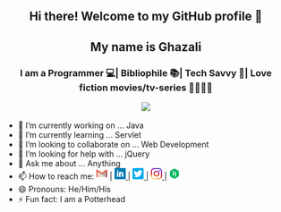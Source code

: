 <div align="center">
  <h2> Hi there! Welcome to my GitHub profile 👋</h2>
  <h2> My name is Ghazali <a href="https://gshacklebolt.github.io" target="_blank"></a> </h2>
  <h3> I am a Programmer 💻| Bibliophile 📚| Tech Savvy 📱| Love fiction movies/tv-series 🤖🧟🧙‍♂️</h3>
 

<a href="https://github.com/gshacklebolt">
  <img src="https://github-readme-stats.vercel.app/api?username=gshacklebolt&count_private=true&show_icons=true&theme=chartreuse-dark" /></a>
</div>

- 🔭 I’m currently working on ... Java
- 🌱 I’m currently learning ... Servlet
- 👯 I’m looking to collaborate on ... Web Development
- 🤔 I’m looking for help with ... jQuery
- 💬 Ask me about ... Anything 
- 📫 How to reach me: <a href="mailto:ghazali123456@gmail.com" target="_blank"><img alt="Gmail" src="./icons/gmail.png" height="20" width="20" /></a> | 
   <a href="https://linkedin.com/in/gshacklebolt" target="_blank"><img alt="LinkedIn" src="./icons/linkedin.png" height="20" width="20" /> </a> | 
   <a href="https://twitter.com/gshacklebolt" target="_blank"><img alt="Twitter" src="./icons/twitter.png" height="20" width="20" /> </a> | 
   <a href="https://instagram.com/gshacklebolt" target="_blank"><img alt="Instagram" src="./icons/insta.png" height="20" width="20" /> </a> | 
   <a href="https://www.hackerrank.com/gshacklebolt" target="_blank"><img alt="Hackerrank" src="./icons/hackerrank.png" height="20" width="20" /> </a>
- 😄 Pronouns: He/Him/His
- ⚡ Fun fact: I am a Potterhead
